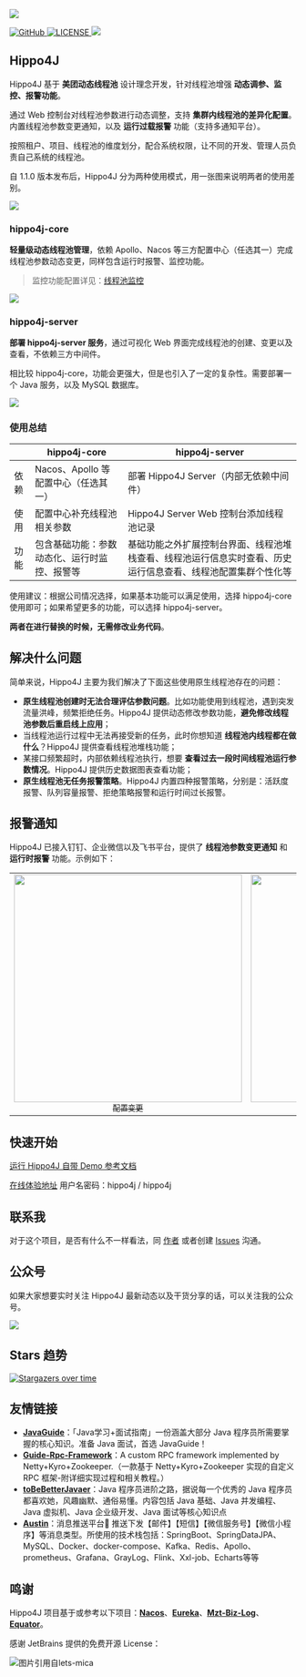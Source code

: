 ![](https://images-machen.oss-cn-beijing.aliyuncs.com/hippo4j-logo-logoly.png)


<p>
  <a href="https://github.com/longtai-cn/hippo4j" target="_blank">
    <img alt="GitHub" src="https://img.shields.io/github/stars/longtai-cn/hippo4j?label=Stars&style=flat-square&logo=GitHub">
  </a>
  <a href="https://github.com/longtai-cn/hippo4j/blob/develop/LICENSE">
    <img src="https://img.shields.io/github/license/longtai-cn/hippo4j?color=42b883&style=flat-square" alt="LICENSE">
  </a>
  <a title="Hits" target="_blank" href="https://github.com/longtai-cn/hippo4j">
    <img src="https://hits.b3log.org/longtai-cn/hippo4j.svg">
  </a>
</p>

## Hippo4J

Hippo4J 基于 **美团动态线程池** 设计理念开发，针对线程池增强 **动态调参、监控、报警功能**。

通过 Web 控制台对线程池参数进行动态调整，支持 **集群内线程池的差异化配置**。内置线程池参数变更通知，以及 **运行过载报警** 功能（支持多通知平台）。

按照租户、项目、线程池的维度划分，配合系统权限，让不同的开发、管理人员负责自己系统的线程池。

自 1.1.0 版本发布后，Hippo4J 分为两种使用模式，用一张图来说明两者的使用差别。

![](https://images-machen.oss-cn-beijing.aliyuncs.com/image-20220319154626314.png)

### hippo4j-core

**轻量级动态线程池管理**，依赖 Apollo、Nacos 等三方配置中心（任选其一）完成线程池参数动态变更，同样包含运行时报警、监控功能。

> 监控功能配置详见：[线程池监控](https://hippo4j.cn/pages/2f67ll)

![](https://images-machen.oss-cn-beijing.aliyuncs.com/image-202203271737049821.png)

### hippo4j-server

**部署 hippo4j-server 服务**，通过可视化 Web 界面完成线程池的创建、变更以及查看，不依赖三方中间件。

相比较 hippo4j-core，功能会更强大，但是也引入了一定的复杂性。需要部署一个 Java 服务，以及 MySQL 数据库。

![](https://images-machen.oss-cn-beijing.aliyuncs.com/1644032018254-min.gif)

### 使用总结

|      | hippo4j-core                                 | hippo4j-server                                              |
| ---- | ---------------------------------------------------- | ------------------------------------------------------------ |
| 依赖 | Nacos、Apollo 等配置中心（任选其一） | 部署 Hippo4J Server（内部无依赖中间件） |
| 使用 | 配置中心补充线程池相关参数                 | Hippo4J Server Web 控制台添加线程池记录                                                         |
| 功能 | 包含基础功能：参数动态化、运行时监控、报警等         | 基础功能之外扩展控制台界面、线程池堆栈查看、线程池运行信息实时查看、历史运行信息查看、线程池配置集群个性化等 |

使用建议：根据公司情况选择，如果基本功能可以满足使用，选择 hippo4j-core 使用即可；如果希望更多的功能，可以选择 hippo4j-server。

**两者在进行替换的时候，无需修改业务代码**。



## 解决什么问题

简单来说，Hippo4J 主要为我们解决了下面这些使用原生线程池存在的问题：

- **原生线程池创建时无法合理评估参数问题**。比如功能使用到线程池，遇到突发流量洪峰，频繁拒绝任务。Hippo4J 提供动态修改参数功能，**避免修改线程池参数后重启线上应用**；
- 当线程池运行过程中无法再接受新的任务，此时你想知道 **线程池内线程都在做什么**？Hippo4J 提供查看线程池堆栈功能；
- 某接口频繁超时，内部依赖线程池执行，想要 **查看过去一段时间线程池运行参数情况**。Hippo4J 提供历史数据图表查看功能；
- **原生线程池无任务报警策略**。Hippo4J 内置四种报警策略，分别是：活跃度报警、队列容量报警、拒绝策略报警和运行时间过长报警。

## 报警通知

Hippo4J 已接入钉钉、企业微信以及飞书平台，提供了 **线程池参数变更通知** 和 **运行时报警** 功能。示例如下：

<table>
  <tr>
    <td align="center" style="width: 400px;">
      <a href="https://github.com/longtai-cn">
        <img src="https://images-machen.oss-cn-beijing.aliyuncs.com/image-20211203213443242.png" style="width: 400px;"><br>
        <sub>配置变更</sub>
      </a><br>
    </td>
    <td align="center" style="width: 400px;">
      <a href="https://github.com/longtai-cn">
        <img src="https://images-machen.oss-cn-beijing.aliyuncs.com/image-20211203213512019.png" style="width: 400px;"><br>
        <sub>报警通知</sub>
      </a><br>
    </td>
  </tr>
</table>

## 快速开始

[运行 Hippo4J 自带 Demo 参考文档](https://hippo4j.cn/pages/793dcb/)

[在线体验地址](http://console.hippox.cn:6691/index.html) 用户名密码：hippo4j / hippo4j

## 联系我

对于这个项目，是否有什么不一样看法，同 [作者](https://hippo4j.cn/pages/dd137d/) 或者创建 [Issues](https://github.com/longtai-cn/hippo4j/issues) 沟通。

## 公众号

如果大家想要实时关注 Hippo4J 最新动态以及干货分享的话，可以关注我的公众号。

![](https://images-machen.oss-cn-beijing.aliyuncs.com/43_65f6020ed111b6bb3808ec338576bd6b.png)

## Stars 趋势

[![Stargazers over time](https://starchart.cc/longtai-cn/hippo4j.svg)](https://starchart.cc/longtai-cn/hippo4j)

## 友情链接

- [**JavaGuide**](https://github.com/Snailclimb/JavaGuide)：「Java学习+面试指南」一份涵盖大部分 Java 程序员所需要掌握的核心知识。准备 Java 面试，首选 JavaGuide！
- [**Guide-Rpc-Framework**](https://github.com/Snailclimb/guide-rpc-framework)：A custom RPC framework implemented by Netty+Kyro+Zookeeper.（一款基于 Netty+Kyro+Zookeeper 实现的自定义 RPC 框架-附详细实现过程和相关教程。）
- [**toBeBetterJavaer**](https://github.com/itwanger/toBeBetterJavaer)：Java 程序员进阶之路，据说每一个优秀的 Java 程序员都喜欢她，风趣幽默、通俗易懂。内容包括 Java 基础、Java 并发编程、Java 虚拟机、Java 企业级开发、Java 面试等核心知识点
- [**Austin**](https://github.com/ZhongFuCheng3y/austin)：消息推送平台📝 推送下发【邮件】【短信】【微信服务号】【微信小程序】等消息类型。所使用的技术栈包括：SpringBoot、SpringDataJPA、MySQL、Docker、docker-compose、Kafka、Redis、Apollo、prometheus、Grafana、GrayLog、Flink、Xxl-job、Echarts等等

## 鸣谢

Hippo4J 项目基于或参考以下项目：[**Nacos**](https://github.com/alibaba/nacos)、[**Eureka**](https://github.com/Netflix/Eureka)、[**Mzt-Biz-Log**](https://github.com/mouzt/mzt-biz-log)、[**Equator**](https://github.com/dadiyang/equator)。

感谢 JetBrains 提供的免费开源 License：

<p>
    <img src="https://images.gitee.com/uploads/images/2020/0406/220236_f5275c90_5531506.png" alt="图片引用自lets-mica" style="float:left;">
</p>
